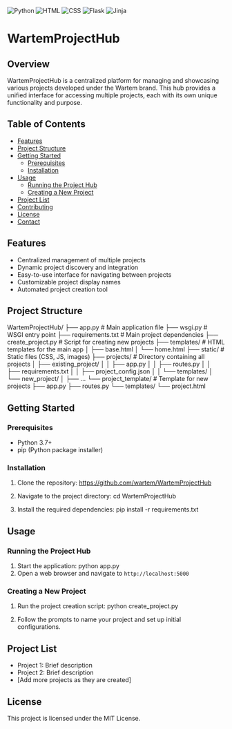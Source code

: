 ![Python](https://img.shields.io/badge/language-Python-blue.svg)
![HTML](https://img.shields.io/badge/language-HTML-orange.svg)
![CSS](https://img.shields.io/badge/language-CSS-green.svg)
![Flask](https://img.shields.io/badge/framework-Flask-lightgrey.svg)
![Jinja](https://img.shields.io/badge/template%20engine-Jinja-yellow.svg)

# WartemProjectHub

## Overview
WartemProjectHub is a centralized platform for managing and showcasing various projects developed under the Wartem brand. This hub provides a unified interface for accessing multiple projects, each with its own unique functionality and purpose.

## Table of Contents
- [Features](#features)
- [Project Structure](#project-structure)
- [Getting Started](#getting-started)
  - [Prerequisites](#prerequisites)
  - [Installation](#installation)
- [Usage](#usage)
  - [Running the Project Hub](#running-the-project-hub)
  - [Creating a New Project](#creating-a-new-project)
- [Project List](#project-list)
- [Contributing](#contributing)
- [License](#license)
- [Contact](#contact)

## Features
- Centralized management of multiple projects
- Dynamic project discovery and integration
- Easy-to-use interface for navigating between projects
- Customizable project display names
- Automated project creation tool

## Project Structure
WartemProjectHub/
├── app.py # Main application file
├── wsgi.py # WSGI entry point
├── requirements.txt # Main project dependencies
├── create_project.py # Script for creating new projects
├── templates/ # HTML templates for the main app
│ ├── base.html
│ └── home.html
├── static/ # Static files (CSS, JS, images)
├── projects/ # Directory containing all projects
│ ├── existing_project/
│ │ ├── app.py
│ │ ├── routes.py
│ │ ├── requirements.txt
│ │ ├── project_config.json
│ │ └── templates/
│ └── new_project/
│ ├── ...
└── project_template/ # Template for new projects
├── app.py
├── routes.py
└── templates/
└── project.html


## Getting Started

### Prerequisites
- Python 3.7+
- pip (Python package installer)

### Installation
1. Clone the repository:
https://github.com/wartem/WartemProjectHub

2. Navigate to the project directory: cd WartemProjectHub
3. Install the required dependencies: pip install -r requirements.txt

## Usage

### Running the Project Hub
1. Start the application: python app.py
2. Open a web browser and navigate to `http://localhost:5000`

### Creating a New Project
1. Run the project creation script: python create_project.py

2. Follow the prompts to name your project and set up initial configurations.

## Project List
- Project 1: Brief description
- Project 2: Brief description
- [Add more projects as they are created]

## License
This project is licensed under the MIT License.
